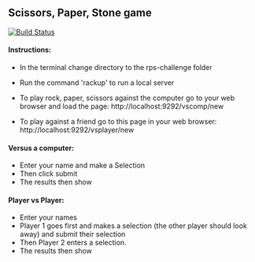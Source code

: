## Scissors, Paper, Stone game

[![Build Status](https://travis-ci.com/dm-devtech/rock-paper-scissors.svg?branch=main)](https://travis-ci.com/dm-devtech/rock-paper-scissors)

#### Instructions:
- In the terminal change directory to the rps-challenge folder
- Run the command 'rackup' to run a local server
- To play rock, paper, scissors against the computer go to your web browser and load the page: http://localhost:9292/vscomp/new

- To play against a friend go to this page in your web browser:
http://localhost:9292/vsplayer/new

#### Versus a computer:
- Enter your name and make a Selection
- Then click submit
- The results then show

#### Player vs Player:
- Enter your names
- Player 1 goes first and makes a selection (the other player should look away) and submit their selection
- Then Player 2 enters a selection.
- The results then show
